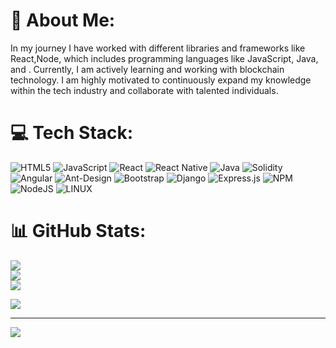 # 💫 About Me:
In my journey I have worked with different libraries and frameworks like React,Node, which includes programming languages like JavaScript, Java, and   . Currently, I am actively learning and working with blockchain technology. I am highly motivated to continuously expand my knowledge within the tech industry and collaborate with talented individuals.

# 💻 Tech Stack:
![HTML5](https://img.shields.io/badge/html5-%23E34F26.svg?style=for-the-badge&logo=html5&logoColor=white) ![JavaScript](https://img.shields.io/badge/javascript-%23323330.svg?style=for-the-badge&logo=javascript&logoColor=%23F7DF1E) ![React](https://img.shields.io/badge/react-%2320232a.svg?style=for-the-badge&logo=react&logoColor=%2361DAFB) ![React Native](https://img.shields.io/badge/react_native-%2320232a.svg?style=for-the-badge&logo=react&logoColor=%2361DAFB) ![Java](https://img.shields.io/badge/java-%23ED8B00.svg?style=for-the-badge&logo=java&logoColor=white) ![Solidity](https://img.shields.io/badge/Solidity-%23363636.svg?style=for-the-badge&logo=solidity&logoColor=white) ![Angular](https://img.shields.io/badge/angular-%23DD0031.svg?style=for-the-badge&logo=angular&logoColor=white) ![Ant-Design](https://img.shields.io/badge/-AntDesign-%230170FE?style=for-the-badge&logo=ant-design&logoColor=white) ![Bootstrap](https://img.shields.io/badge/bootstrap-%23563D7C.svg?style=for-the-badge&logo=bootstrap&logoColor=white) ![Django](https://img.shields.io/badge/django-%23092E20.svg?style=for-the-badge&logo=django&logoColor=white) ![Express.js](https://img.shields.io/badge/express.js-%23404d59.svg?style=for-the-badge&logo=express&logoColor=%2361DAFB) ![NPM](https://img.shields.io/badge/NPM-%23000000.svg?style=for-the-badge&logo=npm&logoColor=white) ![NodeJS](https://img.shields.io/badge/node.js-6DA55F?style=for-the-badge&logo=node.js&logoColor=white) ![LINUX](https://img.shields.io/badge/Linux-FCC624?style=for-the-badge&logo=linux&logoColor=black)
  
   
  
# 📊 GitHub Stats:
![](https://github-readme-stats.vercel.app/api?username=shubhanshushrivastava&theme=default&hide_border=false&include_all_commits=false&count_private=false)<br/>
![](https://github-readme-streak-stats.herokuapp.com/?user=shubhanshushrivastava&theme=default&hide_border=false)<br/>
![](https://github-readme-stats.vercel.app/api/top-langs/?username=shubhanshushrivastava&theme=default&hide_border=false&include_all_commits=false&count_private=false&layout=compact)

  ![](https://quotes-github-readme.vercel.app/api?type=horizontal&theme=light)

---
[![](https://visitcount.itsvg.in/api?id=shubhanshushrivastava&icon=0&color=0)](https://visitcount.itsvg.in)


